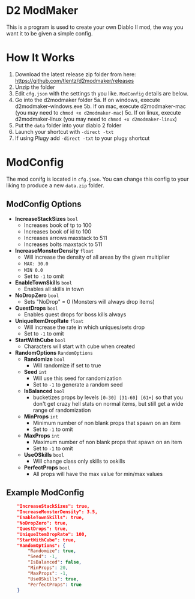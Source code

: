 # D2 ModMaker

This is a program is used to create your own Diablo II mod, the way you want it to be given a simple config.

# How It Works
1. Download the latest release zip folder from here: https://github.com/tlentz/d2modmaker/releases
2. Unzip the folder
3. Edit `cfg.json` with the settings th you like.  `ModConfig` details are below.
4. Go into the d2modmaker folder
5a. If on windows, execute d2modmaker-windows.exe
5b. If on mac, execute d2modmaker-mac (you may need to `chmod +x d2modmaker-mac`)
5c. If on linux, execute d2modmaker-linux (you may need to `chmod +x d2modmaker-linux`)
6. Put the `data` folder into your diablo 2 folder
7. Launch your shortcut with `-direct -txt`
8. If using Plugy add `-direct -txt` to your plugy shortcut

# ModConfig

The mod conifg is located in `cfg.json`.  You can change this config to your liking to produce a new `data.zip` folder.


## ModConfig Options
* **IncreaseStackSizes** `bool`
    * Increases book of tp to 100
    * Increases book of id to 100
    * Increases arrows maxstack to 511
    * Increases bolts maxstack to 511
* **IncreaseMonsterDensity** `float`
    * Will increase the density of all areas by the given multiplier
    * `MAX: 30.0`
    * `MIN 0.0`
    * Set to `-1` to omit
* **EnableTownSkills** `bool`
    * Enables all skills in town
* **NoDropZero** `bool`
    * Sets "NoDrop" = 0 (Monsters will always drop items)
* **QuestDrops** `bool`
    * Enables quest drops for boss kills always
* **UniqueItemDropRate** `float`
    * Will increase the rate in which uniques/sets drop
    * Set to `-1` to omit
* **StartWithCube** `bool`
    * Characters will start with cube when created
* **RandomOptions** `RandomOptions`
    * **Randomize** `bool`
        * Will randomize if set to true
    * **Seed** `int`
        * Will use this seed for randomization
        * Set to `-1` to generate a random seed
    * **IsBalanced** `bool`
        * bucketizes props by levels `[0-30] [31-60] [61+]` so that you don't get crazy hell stats on normal items, but still get a wide range of randomization
    * **MinProps** `int`
        * Minimum number of non blank props that spawn on an item
        * Set to `-1` to omit
    * **MaxProps** `int`
        * Maximum number of non blank props that spawn on an item
        * Set to `-1` to omit
    * **UseOSkills** `bool`
        * Will change class only skills to oskills
    * **PerfectProps** `bool`
        * All props will have the max value for min/max values

## Example ModConfig
```json
    "IncreaseStackSizes": true,
    "IncreaseMonsterDensity": 3.5,
    "EnableTownSkills": true,
    "NoDropZero": true,
    "QuestDrops": true,
    "UniqueItemDropRate": 100,
    "StartWithCube": true,
    "RandomOptions": {
        "Randomize": true,
        "Seed": -1,
        "IsBalanced": false,
        "MinProps": 20,
        "MaxProps": -1,
        "UseOSkills": true,
        "PerfectProps": true
    }
```